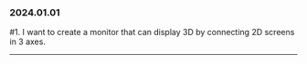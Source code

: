 ### 2024.01.01

#1. I want to create a monitor that can display 3D by connecting 2D screens in 3 axes.


---